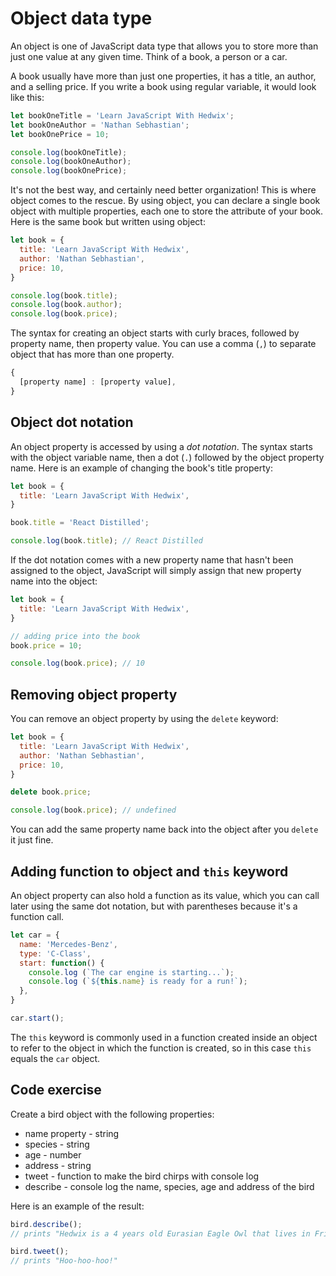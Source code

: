 # Object data type

An object is one of JavaScript data type that allows you to store more than just one value at any given time. Think of a book, a person or a car.

A book usually have more than just one properties, it has a title, an author, and a selling price. If you write a book using regular variable, it would look like this:

```js
let bookOneTitle = 'Learn JavaScript With Hedwix';
let bookOneAuthor = 'Nathan Sebhastian';
let bookOnePrice = 10;

console.log(bookOneTitle);
console.log(bookOneAuthor);
console.log(bookOnePrice);
```

It's not the best way, and certainly need better organization! This is where object comes to the rescue. By using object, you can declare a single book object with multiple properties, each one to store the attribute of your book. Here is the same book but written using object:

```js
let book = {
  title: 'Learn JavaScript With Hedwix',
  author: 'Nathan Sebhastian',
  price: 10,
}

console.log(book.title);
console.log(book.author);
console.log(book.price);
```

The syntax for creating an object starts with curly braces, followed by property name, then property value. You can use a comma (`,`) to separate object that has more than one property.

```js
{
  [property name] : [property value],
}
```

## Object dot notation

An object property is accessed by using a _dot notation_. The syntax starts with the object variable name, then a dot (`.`) followed by the object property name. Here is an example of changing the book's title property:

```js
let book = {
  title: 'Learn JavaScript With Hedwix',
}

book.title = 'React Distilled';

console.log(book.title); // React Distilled
```

If the dot notation comes with a new property name that hasn't been assigned to the object, JavaScript will simply assign that new property name into the object:

```js
let book = {
  title: 'Learn JavaScript With Hedwix',
}

// adding price into the book
book.price = 10;

console.log(book.price); // 10
```

## Removing object property

You can remove an object property by using the `delete` keyword:

```js
let book = {
  title: 'Learn JavaScript With Hedwix',
  author: 'Nathan Sebhastian',
  price: 10,
}

delete book.price;

console.log(book.price); // undefined
```

You can add the same property name back into the object after you `delete` it just fine.

## Adding function to object and `this` keyword

An object property can also hold a function as its value, which you can call later using the same dot notation, but with parentheses because it's a function call.

```js
let car = {
  name: 'Mercedes-Benz',
  type: 'C-Class',
  start: function() {
    console.log (`The car engine is starting...`);
    console.log (`${this.name} is ready for a run!`);
  },
}

car.start();
```

The `this` keyword is commonly used in a function created inside an object to refer to the object in which the function is created, so in this case `this` equals the `car` object.

## Code exercise

Create a bird object with the following properties:

* name property - string
* species - string
* age - number
* address - string
* tweet - function to make the bird chirps with console log
* describe - console log the name, species, age and address of the bird

Here is an example of the result:

```js
bird.describe();
// prints "Hedwix is a 4 years old Eurasian Eagle Owl that lives in Fridian Forest"

bird.tweet();
// prints "Hoo-hoo-hoo!"
```